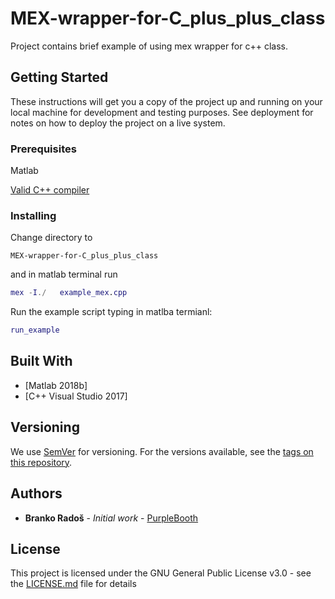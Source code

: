# MEX-wrapper-for-C_plus_plus_class


Project contains brief example of using mex wrapper for c++ class.

## Getting Started

These instructions will get you a copy of the project up and running on your local machine for development and testing purposes. See deployment for notes on how to deploy the project on a live system.

### Prerequisites

Matlab 

[Valid C++ compiler](https://www.mathworks.com/support/requirements/supported-compilers.html)


### Installing


Change directory to 

```
MEX-wrapper-for-C_plus_plus_class
```

and in matlab terminal run

```matlab
mex -I./   example_mex.cpp
```

Run the example script typing in matlba termianl:

```matlab
run_example
```



## Built With

* [Matlab 2018b]
* [C++ Visual Studio 2017]


## Versioning

We use [SemVer](http://semver.org/) for versioning. For the versions available, see the [tags on this repository](https://github.com/br5555/MEX-wrapper-for-C_plus_plus_class/releases/tag/v1.0.0). 

## Authors

* **Branko Radoš** - *Initial work* - [PurpleBooth](https://github.com/PurpleBooth)


## License

This project is licensed under the GNU General Public License v3.0 - see the [LICENSE.md](LICENSE.md) file for details



